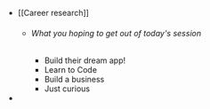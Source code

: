 - [[Career research]]
	- ###### What you hoping to get out of today's session
		- Build their dream app!
		- Learn to Code
		- Build a business
		- Just curious
-